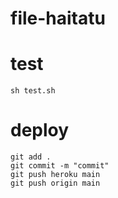 
# file-haitatu

# test

```
sh test.sh
```

# deploy

```
git add .
git commit -m "commit"
git push heroku main
git push origin main
```